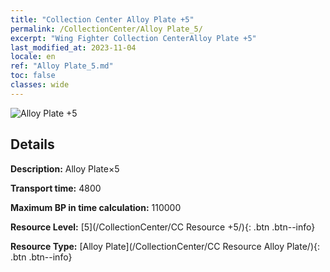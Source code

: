```yaml
---
title: "Collection Center Alloy Plate +5"
permalink: /CollectionCenter/Alloy Plate_5/
excerpt: "Wing Fighter Collection CenterAlloy Plate +5"
last_modified_at: 2023-11-04
locale: en
ref: "Alloy Plate_5.md"
toc: false
classes: wide
---
```



![Alloy Plate +5](/images/cc/CC_Alloy_Plate_5.png)

## Details

  **Description:** Alloy Plate×5

  **Transport time:** 4800

  **Maximum BP in time calculation:** 110000

  **Resource Level:** [5](/CollectionCenter/CC Resource +5/){: .btn .btn--info}

  **Resource Type:** [Alloy Plate](/CollectionCenter/CC Resource Alloy Plate/){: .btn .btn--info}


